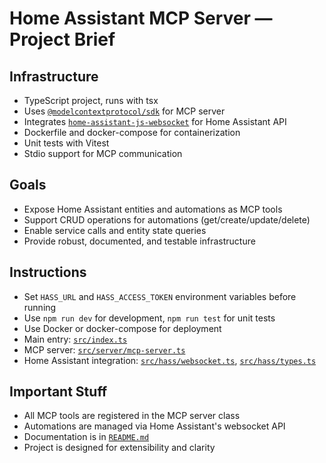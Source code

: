 # Home Assistant MCP Server — Project Brief

## Infrastructure
- TypeScript project, runs with tsx
- Uses [`@modelcontextprotocol/sdk`](https://www.npmjs.com/package/@modelcontextprotocol/sdk) for MCP server
- Integrates [`home-assistant-js-websocket`](https://github.com/home-assistant/home-assistant-js-websocket) for Home Assistant API
- Dockerfile and docker-compose for containerization
- Unit tests with Vitest
- Stdio support for MCP communication

## Goals
- Expose Home Assistant entities and automations as MCP tools
- Support CRUD operations for automations (get/create/update/delete)
- Enable service calls and entity state queries
- Provide robust, documented, and testable infrastructure

## Instructions
- Set `HASS_URL` and `HASS_ACCESS_TOKEN` environment variables before running
- Use `npm run dev` for development, `npm run test` for unit tests
- Use Docker or docker-compose for deployment
- Main entry: [`src/index.ts`](src/index.ts:1)
- MCP server: [`src/server/mcp-server.ts`](src/server/mcp-server.ts:1)
- Home Assistant integration: [`src/hass/websocket.ts`](src/hass/websocket.ts:1), [`src/hass/types.ts`](src/hass/types.ts:1)

## Important Stuff
- All MCP tools are registered in the MCP server class
- Automations are managed via Home Assistant's websocket API
- Documentation is in [`README.md`](README.md:1)
- Project is designed for extensibility and clarity